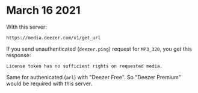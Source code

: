 # March 16 2021

With this server:

~~~
https://media.deezer.com/v1/get_url
~~~

If you send unauthenticated (`deezer.ping`) request for `MP3_320`, you get this
response:

~~~
License token has no sufficient rights on requested media.
~~~

Same for authenicated (`arl`) with "Deezer Free". So "Deezer Premium" would be
required with this server.
